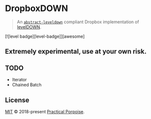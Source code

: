 # DropboxDOWN

> An [`abstract-leveldown`](https://github.com/Level/abstract-leveldown) compliant Dropbox implementation of [levelDOWN](https://github.com/rvagg/node-leveldown).

[![level badge][level-badge]][awesome]

## Extremely experimental, use at your own risk.

## TODO

- Iterator
- Chained Batch

## License

[MIT](./LICENSE) © 2018-present [Practical Porpoise](https://github.com/maxogden).
